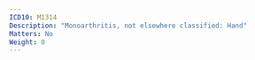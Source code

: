 ```yaml
---
ICD10: M1314
Description: "Monoarthritis, not elsewhere classified: Hand"
Matters: No
Weight: 0
---
```

